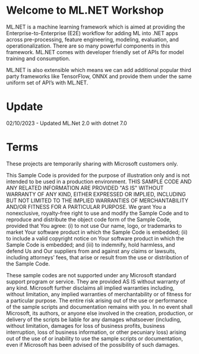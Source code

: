 # Welcome to ML.NET Workshop
ML.NET is a machine learning framework which is aimed at providing the Enterprise-to-Enterprise (E2E) workflow for adding ML into .NET apps across pre-processing, feature engineering, modeling, evaluation, and operationalization.  There are so many powerful components in this framework. ML.NET comes with developer friendly set of APIs for model training and consumption. 

ML.NET is also extensible which means we can add additional popular third party frameworks like TensorFlow, ONNX and provide them under the same uniform set of API’s with ML.NET.

# Update
02/10/2023 - Updated ML.Net 2.0 with dotnet 7.0

# Terms
These projects are temporarily sharing with Microsoft customers only.  

This Sample Code is provided for the purpose of illustration only and is not intended to be used 
in a production environment. THIS SAMPLE CODE AND ANY RELATED INFORMATION ARE PROVIDED "AS IS" 
WITHOUT WARRANTY OF ANY KIND, EITHER EXPRESSED OR IMPLIED, INCLUDING BUT NOT LIMITED TO THE IMPLIED 
WARRANTIES OF MERCHANTABILITY AND/OR FITNESS FOR A PARTICULAR PURPOSE. We grant You a nonexclusive, 
royalty-free right to use and modify the Sample Code and to reproduce and distribute the object code 
form of the Sample Code, provided that You agree: (i) to not use Our name, logo, or trademarks to 
market Your software product in which the Sample Code is embedded; (ii) to include a valid copyright 
notice on Your software product in which the Sample Code is embedded; and (iii) to indemnify, hold
harmless, and defend Us and Our suppliers from and against any claims or lawsuits, including attorneys’ 
fees, that arise or result from the use or distribution of the Sample Code.

These sample codes are not supported under any Microsoft standard support program or service. 
They are provided AS IS without warranty of any kind. Microsoft further disclaims 
all implied warranties including, without limitation, any implied warranties of merchantability 
or of fitness for a particular purpose. The entire risk arising out of the use or performance of 
the sample scripts and documentation remains with you. In no event shall Microsoft, its authors, 
or anyone else involved in the creation, production, or delivery of the scripts be liable for any 
damages whatsoever (including, without limitation, damages for loss of business profits, business 
interruption, loss of business information, or other pecuniary loss) arising out of the use of or 
inability to use the sample scripts or documentation, even if Microsoft has been advised of the 
possibility of such damages.